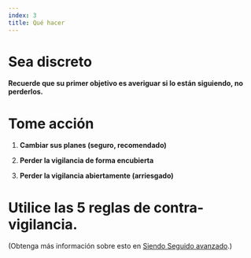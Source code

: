 ```yaml
---
index: 3
title: Qué hacer
---
```

# Sea discreto

**Recuerde que su primer objetivo es averiguar si lo están siguiendo, no perderlos.**

# Tome acción

1.  **Cambiar sus planes (seguro, recomendado)**


2.  **Perder la vigilancia de forma encubierta**


3.  **Perder la vigilancia abiertamente (arriesgado)**

# Utilice las 5 reglas de contra-vigilancia.

(Obtenga más información sobre esto en [Siendo Seguido avanzado](umbrella://work/being-followed/advanced).)